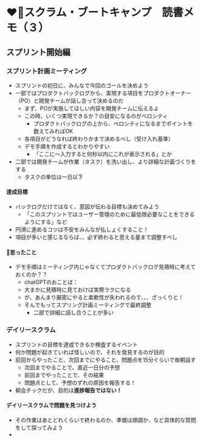 # ❤️‍🔥スクラム・ブートキャンプ　読書メモ（３）

## スプリント開始編

### スプリント計画ミーティング

- スプリントの初日に、みんなで今回のゴールを決めよう
- 一部ではプロダクトバックログから、実現する項目をプロダクトオーナー（PO）と開発チームが話し合って決めるのだ
  - まず、POが実施してほしい内容を開発チームに伝えるよ 
  - この時、いくつ実現できるか？の目安になるのがベロシティ
    - プロダクトバックログの上から、ベロシティになるまでポイントを数えてみればOK
  - 各項目がどうなれば終わりかまで決めるべし（受け入れ基準）
  - デモ手順を作成するとわかりやすい
    - 「ここに～入力すると何秒以内にこれが表示される」とか
- 二部では開発チームが作業（タスク）を洗い出し、より詳細な計画づくりをする
  - タスクの単位は一日以下

#### 達成目標

- バックログだけではなく、意図が伝わる目標も決めてみよう
  - 「このスプリントではユーザー管理のために最低限必要なことをできるようにする」など
- 円滑に進めるコツは不安をみんなが払しょくすること！
- 項目が多いと感じるならば、、必ず終わると思える量まで調整すべし

#### 🐧思ったこと

- デモ手順はミーティング内じゃなくてプロダクトバックログ見積時に考えておくのか？？
  - chatGPTのおことば：
  - 大まかに見積時に見ておけば実際ラクになる
  - が、あんまり厳密にやると柔軟性が失われるので、、、ざっくりと！
  - そんでもってスプリング計画ミーティングで最終調整
    - 二部で詳細に話し合うことが多い

### デイリースクラム

- スプリントの目標を達成できるか検査するイベント
- 何か問題が起きていれば怪しいので、それを発見するのが目的
- 前回からやったこと、次回までにやること、問題点を15分ぐらいで毎朝話す
  - 次回までやることで、直近一日分の予想
  - 前回までやったことで、その結果
  - 問題点として、予想のずれの原因を報告する！
- 朝会チックだが、目的は**進捗報告ではない！**

#### デイリースクラムで問題を見つけよう

- その作業はあとどれくらいで終わるのか、準備は順調か、など具体的な質問をして探ってみよう
- 